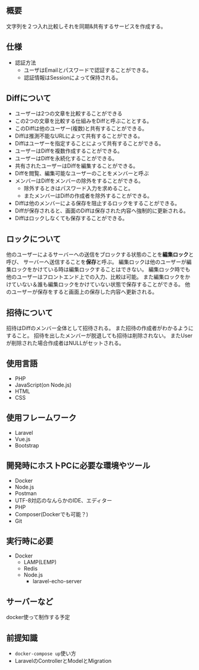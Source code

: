 
## 概要
文字列を２つ入れ比較しそれを同期&共有するサービスを作成する。

## 仕様


- 認証方法
  - ユーザはEmailとパスワードで認証することができる。
  - 認証情報はSessionによって保持される。

## Diffについて
  - ユーザーは2つの文章を比較することができる
  - この2つの文章を比較する仕組みをDiffと呼ぶこととする。
  - このDiffは他のユーザー(複数)と共有することができる。
  - Diffは推測不能なURLによって共有することができる。
  - Diffはユーザーを指定することによって共有することができる。
  - ユーザーはDiffを複数作成することができる。
  - ユーザーはDiffを永続化することができる。
  - 共有されたユーザーはDiffを編集することができる。
  - Diffを閲覧、編集可能なユーザーのことをメンバーと呼ぶ
  - メンバーはDiffをメンバーの除外をすることができる。
    - 除外するときはパスワード入力を求めること。
    - またメンバーはDiffの作成者を除外することができる。
  - Diffは他のメンバーによる保存を阻止するロックをすることができる。
  - Diffが保存されると、画面のDiffは保存された内容へ強制的に更新される。
  - Diffはロックしなくても保存することができる。 


## ロックについて
他のユーザーによるサーバーへの送信をブロックする状態のことを**編集ロック**と呼び、
サーバーへ送信することを**保存**と呼ぶ。
編集ロックは他のユーザーが編集ロックをかけている時は編集ロックすることはできない。
編集ロック時でも他のユーザーはフロントエンド上での入力、比較は可能。
また編集ロックをかけていない＆誰も編集ロックをかけていない状態で保存することができる。
他のユーザーが保存をすると画面上の保存した内容へ更新される。
   
## 招待について
招待はDiffのメンバー全体として招待される。
また招待の作成者がわかるようにすること。
招待を出したメンバーが脱退しても招待は削除されない。
またUserが削除された場合作成者はNULLがセットされる。

## 使用言語
- PHP
- JavaScript(on Node.js)
- HTML
- CSS

## 使用フレームワーク
- Laravel
- Vue.js
- Bootstrap


## 開発時にホストPCに必要な環境やツール
- Docker
- Node.js
- Postman
- UTF-8対応のなんらかのIDE、エディター
- PHP
- Composer(Dockerでも可能？)
- Git

## 実行時に必要
- Docker
  - LAMP(LEMP)
  - Redis
  - Node.js
    - laravel-echo-server




## サーバーなど
docker使って制作する予定

## 前提知識
- `docker-compose up`使い方
- LaravelのControllerとModelとMigration




